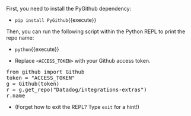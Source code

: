 First, you need to install the PyGithub dependency:
- `pip install PyGithub`{{execute}}

Then, you can run the following script within the Python REPL to print the repo name:
- `python`{{execute}}

- Replace `<ACCESS_TOKEN>` with your Github access token.

<pre class="file" data-target="clipboard">
from github import Github
token = "ACCESS_TOKEN"
g = Github(token)
r = g.get_repo("Datadog/integrations-extras")
r.name
</pre>
  
- (Forget how to exit the REPL? Type `exit` for a hint!)
